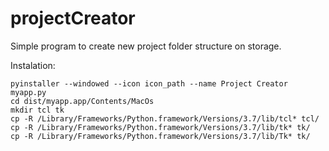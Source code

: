 # projectCreator
Simple program to create new project folder structure on storage.

Instalation:
```console
pyinstaller --windowed --icon icon_path --name Project Creator myapp.py 
cd dist/myapp.app/Contents/MacOs
mkdir tcl tk
cp -R /Library/Frameworks/Python.framework/Versions/3.7/lib/tcl* tcl/
cp -R /Library/Frameworks/Python.framework/Versions/3.7/lib/tk* tk/
cp -R /Library/Frameworks/Python.framework/Versions/3.7/lib/Tk* tk/ 
```
